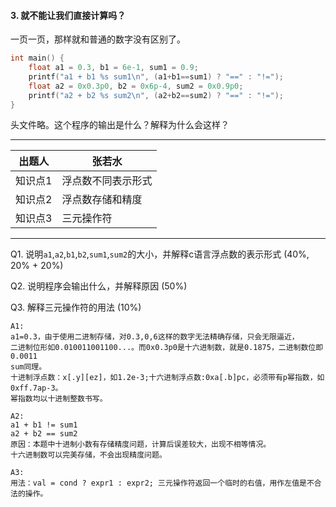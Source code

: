 #### 3. 就不能让我们直接计算吗？

一页一页，那样就和普通的数字没有区别了。

~~~c
int main() {
    float a1 = 0.3, b1 = 6e-1, sum1 = 0.9;
    printf("a1 + b1 %s sum1\n", (a1+b1==sum1) ? "==" : "!=");
    float a2 = 0x0.3p0, b2 = 0x6p-4, sum2 = 0x0.9p0;
    printf("a2 + b2 %s sum2\n", (a2+b2==sum2) ? "==" : "!=");
}
~~~

头文件略。这个程序的输出是什么？解释为什么会这样？



------

| 出题人  | 张若水             |
| ------- | ------------------ |
| 知识点1 | 浮点数不同表示形式 |
| 知识点2 | 浮点数存储和精度   |
| 知识点3 | 三元操作符 |



------

Q1. 说明`a1`,`a2`,`b1`,`b2`,`sum1`,`sum2`的大小，并解释c语言浮点数的表示形式 (40%, 20% + 20%)

Q2. 说明程序会输出什么，并解释原因 (50%)

Q3. 解释三元操作符的用法 (10%)

~~~
A1:
a1=0.3，由于使用二进制存储，对0.3,0,6这样的数字无法精确存储，只会无限逼近，
二进制位形如0.010011001100...。而0x0.3p0是十六进制数，就是0.1875，二进制数位即0.0011
sum同理。
十进制浮点数：x[.y][ez]，如1.2e-3;十六进制浮点数:0xa[.b]pc，必须带有p幂指数，如0xff.7ap-3。
幂指数均以十进制整数书写。

A2:
a1 + b1 != sum1
a2 + b2 == sum2
原因：本题中十进制小数有存储精度问题，计算后误差较大，出现不相等情况。
十六进制数可以完美存储，不会出现精度问题。

A3:
用法：val = cond ? expr1 : expr2; 三元操作符返回一个临时的右值，用作左值是不合法的操作。

~~~

